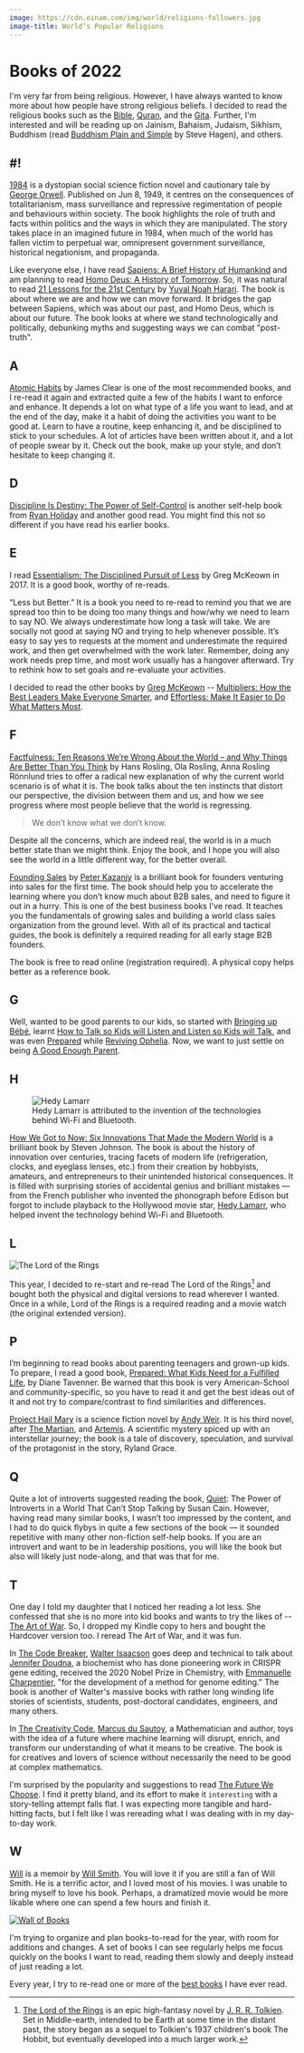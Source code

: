 ```yaml
---
image: https://cdn.oinam.com/img/world/religions-followers.jpg
image-title: World’s Popular Religions
---
```


# Books of 2022

I'm very far from being religious. However, I have always wanted to know more about how people have strong religious beliefs. I decided to read the religious books such as the [Bible](https://en.wikipedia.org/wiki/Bible), [Quran](https://en.wikipedia.org/wiki/Quran), and the [Gita](https://en.wikipedia.org/wiki/Bhagavad_Gita). Further, I'm interested and will be reading up on Jainism, Bahaism, Judaism, Sikhism, Buddhism (read [Buddhism Plain and Simple](https://www.amazon.com/Buddhism-Plain-Simple-Practice-Being/dp/0804843368/) by Steve Hagen), and others.

## #!

[1984](https://en.wikipedia.org/wiki/Nineteen_Eighty-Four) is a dystopian social science fiction novel and cautionary tale by [George Orwell](https://en.wikipedia.org/wiki/George_Orwell). Published on Jun 8, 1949, it centres on the consequences of totalitarianism, mass surveillance and repressive regimentation of people and behaviours within society. The book highlights the role of truth and facts within politics and the ways in which they are manipulated. The story takes place in an imagined future in 1984, when much of the world has fallen victim to perpetual war, omnipresent government surveillance, historical negationism, and propaganda.

Like everyone else, I have read [Sapiens: A Brief History of Humankind](https://en.wikipedia.org/wiki/Sapiens:_A_Brief_History_of_Humankind) and am planning to read [Homo Deus: A History of Tomorrow](https://en.wikipedia.org/wiki/Homo_Deus:_A_Brief_History_of_Tomorrow). So, it was natural to read [21 Lessons for the 21st Century](https://en.wikipedia.org/wiki/21_Lessons_for_the_21st_Century) by [Yuval Noah Harari](https://en.wikipedia.org/wiki/Yuval_Noah_Harari). The book is about where we are and how we can move forward. It bridges the gap between Sapiens, which was about our past, and Homo Deus, which is about our future. The book looks at where we stand technologically and politically, debunking myths and suggesting ways we can combat "post-truth".

## A

[Atomic Habits](https://jamesclear.com/atomic-habits) by James Clear is one of the most recommended books, and I re-read it again and extracted quite a few of the habits I want to enforce and enhance. It depends a lot on what type of a life you want to lead, and at the end of the day, make it a habit of doing the activities you want to be good at. Learn to have a routine, keep enhancing it, and be disciplined to stick to your schedules. A lot of articles have been written about it, and a lot of people swear by it. Check out the book, make up your style, and don’t hesitate to keep changing it.

## D

[Discipline Is Destiny: The Power of Self-Control](https://www.disciplineisdestiny.com) is another self-help book from [Ryan Holiday](https://ryanholiday.net/) and another good read. You might find this not so different if you have read his earlier books.

## E

I read [Essentialism: The Disciplined Pursuit of Less](https://www.amazon.com/Essentialism-Disciplined-Pursuit-Greg-McKeown/dp/0804137382) by Greg McKeown in 2017. It is a good book, worthy of re-reads.

“Less but Better.” It is a book you need to re-read to remind you that we are spread too thin to be doing too many things and how/why we need to learn to say NO. We always underestimate how long a task will take. We are socially not good at saying NO and trying to help whenever possible. It’s easy to say yes to requests at the moment and underestimate the required work, and then get overwhelmed with the work later. Remember, doing any work needs prep time, and most work usually has a hangover afterward. Try to rethink how to set goals and re-evaluate your activities.

I decided to read the other books by [Greg McKeown](https://en.wikipedia.org/wiki/Greg_McKeown_(author)) -- [Multipliers: How the Best Leaders Make Everyone Smarter](https://en.wikipedia.org/wiki/Multipliers:_How_the_Best_Leaders_Make_Everyone_Smarter), and [Effortless: Make It Easier to Do What Matters Most](https://www.amazon.com/Effortless-Make-Easier-What-Matters/dp/0593135644/).

## F

[Factfulness: Ten Reasons We’re Wrong About the World – and Why Things Are Better Than You Think](https://en.wikipedia.org/wiki/Factfulness:_Ten_Reasons_We%27re_Wrong_About_the_World_–_and_Why_Things_Are_Better_Than_You_Think) by Hans Rosling,  Ola Rosling,  Anna Rosling Rönnlund tries to offer a radical new explanation of why the current world scenario is of what it is. The book talks about the ten instincts that distort our perspective, the division between them and us, and how we see progress where most people believe that the world is regressing.

> We don’t know what we don’t know.

Despite all the concerns, which are indeed real, the world is in a much better state than we might think. Enjoy the book, and I hope you will also see the world in a little different way, for the better overall.

[Founding Sales](https://www.foundingsales.com) by [Peter Kazanjy](https://www.linkedin.com/in/kazanjy/) is a brilliant book for founders venturing into sales for the first time. The book should help you to accelerate the learning where you don’t know much about B2B sales, and need to figure it out in a hurry. This is one of the best business books I've read. It teaches you the fundamentals of growing sales and building a world class sales organization from the ground level. With all of its practical and tactical guides, the book is definitely a required reading for all early stage B2B founders.

The book is free to read online (registration required). A physical copy helps better as a reference book.

## G

Well, wanted to be good parents to our kids, so started with [Bringing up Bébé](https://www.amazon.com/Bringing-Up-Bébé-Discovers-Parenting/dp/1594203334/), learnt [How to Talk so Kids will Listen and Listen so Kids will Talk](https://www.amazon.com/How-Talk-Kids-Will-Listen/dp/1451663870/), and was even [Prepared](https://www.amazon.com/Prepared-What-Kids-Need-Fulfilled/dp/1984826069) while [Reviving Ophelia](https://www.amazon.com/Reviving-Ophelia-Saving-Selves-Adolescent/dp/0756984807/). Now, we want to just settle on being [A Good Enough Parent](https://www.amazon.com/Good-Enough-Parent-Book-Child-Rearing/dp/0394471482/).

## H

<figure>
  <img src="https://cdn.oinam.com/img/people/hedy-lamarr.jpg" alt="Hedy Lamarr" loading="lazy">
  <figcaption>
    Hedy Lamarr is attributed to the invention of the technologies behind Wi-Fi and Bluetooth.
  </figcaption>
</figure>

[How We Got to Now: Six Innovations That Made the Modern World](https://www.amazon.com/How-We-Got-Now-Innovations/dp/1594633932) is a brilliant book by Steven Johnson. The book is about the history of innovation over centuries, tracing facets of modern life (refrigeration, clocks, and eyeglass lenses, etc.) from their creation by hobbyists, amateurs, and entrepreneurs to their unintended historical consequences. It is filled with surprising stories of accidental genius and brilliant mistakes — from the French publisher who invented the phonograph before Edison but forgot to include playback to the Hollywood movie star, [Hedy Lamarr](https://en.wikipedia.org/wiki/Hedy_Lamarr), who helped invent the technology behind Wi-Fi and Bluetooth.

## L

<img class="large" src="https://cdn.oinam.com/img/movies/lotr-ring.jpg" alt="The Lord of the Rings">

This year, I decided to re-start and re-read The Lord of the Rings[^LOTR] and bought both the physical and digital versions to read wherever I wanted. Once in a while, Lord of the Rings is a required reading and a movie watch (the original extended version).

## P

I’m beginning to read books about parenting teenagers and grown-up kids. To prepare, I read a good book, [Prepared: What Kids Need for a Fulfilled Life](https://www.amazon.com/Prepared-What-Kids-Need-Fulfilled/dp/1984826069), by Diane Tavenner. Be warned that this book is very American-School and community-specific, so you have to read it and get the best ideas out of it and not try to compare/contrast to find similarities and differences.

[Project Hail Mary](https://en.wikipedia.org/wiki/Project_Hail_Mary) is a science fiction novel by [Andy Weir](https://en.wikipedia.org/wiki/Andy_Weir). It is his third novel, after [The Martian](https://en.wikipedia.org/wiki/The_Martian_(Weir_novel)), and [Artemis](https://en.wikipedia.org/wiki/Artemis_(novel)). A scientific mystery spiced up with an interstellar journey; the book is a tale of discovery, speculation, and survival of the protagonist in the story, Ryland Grace.

## Q

Quite a lot of introverts suggested reading the book, [Quiet](https://en.wikipedia.org/wiki/Quiet%3A_The_Power_of_Introverts_in_a_World_That_Can't_Stop_Talking): The Power of Introverts in a World That Can’t Stop Talking by Susan Cain. However, having read many similar books, I wasn’t too impressed by the content, and I had to do quick flybys in quite a few sections of the book — it sounded repetitive with many other non-fiction self-help books. If you are an introvert and want to be in leadership positions, you will like the book but also will likely just node-along, and that was that for me.

## T

One day I told my daughter that I noticed her reading a lot less. She confessed that she is no more into kid books and wants to try the likes of -- [The Art of War](https://en.wikipedia.org/wiki/The_Art_of_War). So, I dropped my Kindle copy to hers and bought the Hardcover version too. I reread The Art of War, and it was fun.

In [The Code Breaker](https://en.wikipedia.org/wiki/The_Code_Breaker), [Walter Isaacson](https://en.wikipedia.org/wiki/Walter_Isaacson) goes deep and technical to talk about [Jennifer Doudna](https://en.wikipedia.org/wiki/Jennifer_Doudna), a biochemist who has done pioneering work in CRISPR gene editing, received the 2020 Nobel Prize in Chemistry, with [Emmanuelle Charpentier](https://en.wikipedia.org/wiki/Emmanuelle_Charpentier), "for the development of a method for genome editing." The book is another of Walter's massive books with rather long winding life stories of scientists, students, post-doctoral candidates, engineers, and many others.

In [The Creativity Code](https://www.amazon.com/Creativity-Code-Learning-Write-Paint-dp-0008288151/dp/0008288151/), [Marcus du Sautoy](https://en.wikipedia.org/wiki/Marcus_du_Sautoy), a Mathematician and author, toys with the idea of a future where machine learning will disrupt, enrich, and transform our understanding of what it means to be creative. The book is for creatives and lovers of science without necessarily the need to be good at complex mathematics.

I'm surprised by the popularity and suggestions to read [The Future We Choose](https://www.amazon.com/Future-We-Choose-Surviving-Climate/dp/0525658351). I find it pretty bland, and its effort to make it `interesting` with a story-telling attempt falls flat. I was expecting more tangible and hard-hitting facts, but I felt like I was rereading what I was dealing with in my day-to-day work.

## W

[Will](https://willthebook.com) is a memoir by [Will Smith](https://en.wikipedia.org/wiki/Will_Smith). You will love it if you are still a fan of Will Smith. He is a terrific actor, and I loved most of his movies. I was unable to bring myself to love his book. Perhaps, a dramatized movie would be more likable where one can spend a few hours and finish it.

[![Wall of Books](/static/2022/books-2022.jpg)](https://unsplash.com/@oinam)

I'm trying to organize and plan books-to-read for the year, with room for additions and changes. A set of books I can see regularly helps me focus quickly on the books I want to read, reading them slowly and deeply instead of just reading a lot.

Every year, I try to re-read one or more of the [best books](/books/) I have ever read.


[^LOTR]: [The Lord of the Rings](https://en.wikipedia.org/wiki/The_Lord_of_the_Rings) is an epic high-fantasy novel by [J. R. R. Tolkien](https://en.wikipedia.org/wiki/J._R._R._Tolkien). Set in Middle-earth, intended to be Earth at some time in the distant past, the story began as a sequel to Tolkien's 1937 children's book The Hobbit, but eventually developed into a much larger work.